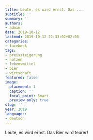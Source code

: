 ```yaml
---
title: Leute, es wird ernst. Das ...
subtitle: ''
summary: ''
authors:
- admin
date: 2019-10-12
lastmod: 2019-10-12 22:33:02+02:00
categories:
- facebook
tags:
- preissteigerung
- nutzen
- lebensmittel
- bier
- wirtschaft
featured: false
image:
  placement: 1
  caption: ''
  focal_point: Smart
  preview_only: true
slug: ''
year: 2019
languages:
- deutsch
---
```


Leute, es wird ernst. Das Bier wird teurer!